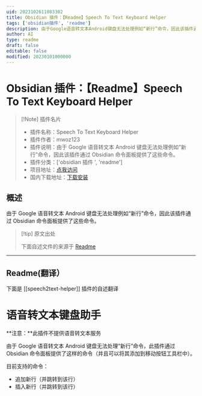 ```yaml
---
uid: 2023102611083302
title: Obsidian 插件：【Readme】Speech To Text Keyboard Helper
tags: ['obsidian插件', 'readme']
description: 由于Google语音转文本Android键盘无法处理例如“新行”命令，因此该插件通过Obsidian命令面板提供了这些命令。
author: AI
type: readme
draft: false
editable: false
modified: 20230101000000
---
```


# Obsidian 插件：【Readme】Speech To Text Keyboard Helper

> [!Note] 插件名片
> - 插件名称：Speech To Text Keyboard Helper
> - 插件作者：mwoz123
> - 插件说明：由于 Google 语音转文本 Android 键盘无法处理例如“新行”命令，因此该插件通过 Obsidian 命令面板提供了这些命令。
> - 插件分类：['obsidian 插件 ', 'readme']
> - 项目地址：[点我访问](https://github.com/mwoz123/speech-to-text-keyboard-helper)
> - 国内下载地址：[下载安装](https://pkmer.cn/products/plugin/pluginMarket/?speech2text-helper)

## 概述

由于 Google 语音转文本 Android 键盘无法处理例如“新行”命令，因此该插件通过 Obsidian 命令面板提供了这些命令。

> [!tip] 原文出处
>
>下面自述文件的来源于 [Readme](https://ghproxy.net/https://raw.githubusercontent.com/mwoz123/speech-to-text-keyboard-helper/master/README.md)
>

---

## Readme(翻译）

下面是 [[speech2text-helper]] 插件的自述翻译

# 语音转文本键盘助手

**注意：**此插件不提供语音转文本服务

由于 Google 语音转文本 Android 键盘无法处理“新行”命令，此插件通过 Obsidian 命令面板提供了这样的命令（并且可以将其添加到移动按钮工具栏中）。

目前支持的命令：

- 追加新行（并跳转到该行）
- 插入新行（并跳转到该行）



